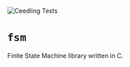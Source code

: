 ![Ceedling Tests](https://github.com/amarinper/fsm/actions/workflows/ceedling-tests.yml/badge.svg)


# `fsm`

Finite State Machine library written in C.
